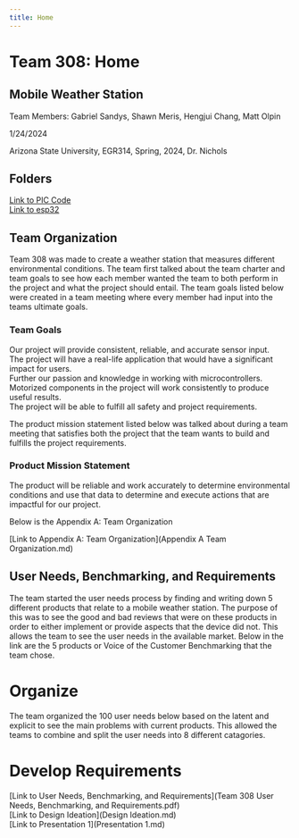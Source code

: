 ```yaml
---
title: Home
---
```


# Team 308: Home

## Mobile Weather Station

Team Members: Gabriel Sandys, Shawn Meris, Hengjui Chang, Matt Olpin

1/24/2024

Arizona State University, EGR314, Spring, 2024, Dr. Nichols

## Folders

[Link to PIC Code](pic/index.md) <br>
[Link to esp32](esp32/index.md) <br>

## Team Organization

Team 308 was made to create a weather station that measures different environmental conditions. The team first talked about the team charter and team goals to see how each member wanted the team to both perform in the project and what the project should entail. The team goals listed below were created in a team meeting where every member had input into the teams ultimate goals. 

### Team Goals

Our project will provide consistent, reliable, and accurate sensor input. <br>
The project will have a real-life application that would have a significant impact for users. <br>
Further our passion and knowledge in working with microcontrollers. <br>
Motorized components in the project will work consistently to produce useful results. <br>
The project will be able to fulfill all safety and project requirements. <br>

The product mission statement listed below was talked about during a team meeting that satisfies both the project that the team wants to build and fulfills the project requirements.

### Product Mission Statement

The product will be reliable and work accurately to determine environmental conditions and use that data to determine and execute actions that are impactful for our project.

Below is the Appendix A: Team Organization <br>

[Link to Appendix A: Team Organization](Appendix A Team Organization.md) <br>

## User Needs, Benchmarking, and Requirements

The team started the user needs process by finding and writing down 5 different products that relate to a mobile weather station. The purpose of this was to see the good and bad reviews that were on these products in order to either implement or provide aspects that the device did not. This allows the team to see the user needs in the available market. Below in the link are the 5 products or Voice of the Customer Benchmarking that the team chose.

# Organize

The team organized the 100 user needs below based on the latent and explicit to see the main problems with current products. This allowed the teams to combine and split the user needs into 8 different catagories. 

# Develop Requirements

[Link to User Needs, Benchmarking, and Requirements](Team 308 User Needs, Benchmarking, and Requirements.pdf) <br>
[Link to Design Ideation](Design Ideation.md) <br>
[Link to Presentation 1](Presentation 1.md) <br>


